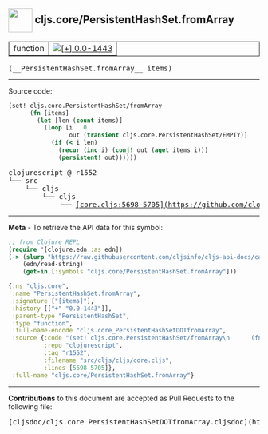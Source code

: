 ## <img width="48px" valign="middle" src="http://i.imgur.com/Hi20huC.png"> cljs.core/PersistentHashSet.fromArray

 <table border="1">
<tr>

<td>function</td>
<td><a href="https://github.com/cljsinfo/cljs-api-docs/tree/0.0-1443"><img valign="middle" alt="[+] 0.0-1443" src="https://img.shields.io/badge/+-0.0--1443-lightgrey.svg"></a> </td>
</tr>
</table>

 <samp>
(__PersistentHashSet.fromArray__ items)<br>
</samp>

---





Source code:

```clj
(set! cljs.core.PersistentHashSet/fromArray
      (fn [items]
        (let [len (count items)]
          (loop [i   0
                 out (transient cljs.core.PersistentHashSet/EMPTY)]
            (if (< i len)
              (recur (inc i) (conj! out (aget items i)))
              (persistent! out))))))
```

 <pre>
clojurescript @ r1552
└── src
    └── cljs
        └── cljs
            └── <ins>[core.cljs:5698-5705](https://github.com/clojure/clojurescript/blob/r1552/src/cljs/cljs/core.cljs#L5698-L5705)</ins>
</pre>


---

__Meta__ - To retrieve the API data for this symbol:

```clj
;; from Clojure REPL
(require '[clojure.edn :as edn])
(-> (slurp "https://raw.githubusercontent.com/cljsinfo/cljs-api-docs/catalog/cljs-api.edn")
    (edn/read-string)
    (get-in [:symbols "cljs.core/PersistentHashSet.fromArray"]))
```

```clj
{:ns "cljs.core",
 :name "PersistentHashSet.fromArray",
 :signature ["[items]"],
 :history [["+" "0.0-1443"]],
 :parent-type "PersistentHashSet",
 :type "function",
 :full-name-encode "cljs.core_PersistentHashSetDOTfromArray",
 :source {:code "(set! cljs.core.PersistentHashSet/fromArray\n      (fn [items]\n        (let [len (count items)]\n          (loop [i   0\n                 out (transient cljs.core.PersistentHashSet/EMPTY)]\n            (if (< i len)\n              (recur (inc i) (conj! out (aget items i)))\n              (persistent! out))))))",
          :repo "clojurescript",
          :tag "r1552",
          :filename "src/cljs/cljs/core.cljs",
          :lines [5698 5705]},
 :full-name "cljs.core/PersistentHashSet.fromArray"}

```

---

__Contributions__ to this document are accepted as Pull Requests to the following file:

 <pre>
[cljsdoc/cljs.core_PersistentHashSetDOTfromArray.cljsdoc](https://github.com/cljsinfo/cljs-api-docs/blob/master/cljsdoc/cljs.core_PersistentHashSetDOTfromArray.cljsdoc)
</pre>

